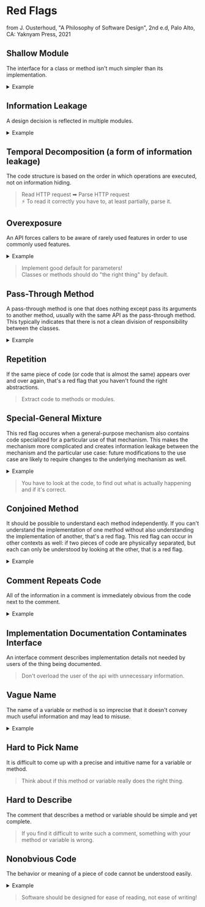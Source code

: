 # Red Flags

from J. Ousterhoud, "A Philosophy of Software Design", 2nd e.d, Palo Alto, CA: Yaknyam Press, 2021

## Shallow Module
The interface for a class or method isn't much simpler than its implementation.

<details>
<summary>Example</summary>

```java
public interface ILinkedList<T> {
    void add(T item);
    void remove(T item);
}

public class LinkedList<T> implements ILinkedList<T> {
    public void add(T item) {
        //...
    }
    public void remove(T item) {
        //...
    }
}
```
</details>

## Information Leakage
A design decision is reflected in multiple modules.

<details>
<summary>Example</summary>

```java
public class CsvReader {
    public MyDataClass read() {
        // read column n to member m
    }
}

public class CsvWriter {
    public void write(MyDataClass content) {
        // write member m to column n
    }
}

public static void Main(String[] args) {
    String content = new CsvReader().read();
    // ToDo change content
    new CsvWriter().write(content);
}
```
</details>

## Temporal Decomposition (a form of information leakage)
The code structure is based on the order in which operations are executed, not on information hiding.

> Read HTTP request ➡ Parse HTTP request <br>
> ⚡ To read it correctly you have to, at least partially, parse it.


## Overexposure
An API forces callers to be aware of rarely used features in order to use commonly used features.

<details>
<summary>Example</summary>
In Java, Streams and Readers are un-buffered by default while in 95% of all cases you want to buffer the stream. So you have to keep in mind to wrap int in a buffered reader in order to avoid performance issues:

```java
    public String readFile(File input) throws FileNotFoundException, IOException {
        try (var reader = new FileReader(input)) {
            try (var bufferedReader = new BufferedReader(reader)) {
                StringBuilder content = new StringBuilder();
                String line;

                while ((line = bufferedReader.readLine()) != null) {
                    content.append(line);
                    content.append(System.lineSeparator());
                }

                return content.toString();
            }
        }
    }
```

In .NET, all streams are buffered by default. Also it contains useful helper
methods implementing standard use cases (like `OpenText()` for reading text
files):

```cs
    public string ReadFile(FileInfo input)
    {
        using var reader = input.OpenText();
        return reader.ReadToEnd();
    }
```
</details>

> Implement good default for parameters! <br>
> Classes or methods should do "the right thing" by default.

## Pass-Through Method
A pass-through method is one that does nothing except pass its arguments to another method, usually with the same API as the pass-through method. This typically indicates that there is not a clean division of responsibility between the classes.

<details>
<summary>Example</summary>

```java
public class TranslationService {

    public String getTranslation (String key) {
        return translator.getTranslation(key);
    }
}
```
</details>

## Repetition
If the same piece of code (or code that is almost the same) appears over and over again, that's a red flag that you haven't found the right abstractions.

> Extract code to methods or modules.

## Special-General Mixture
This red flag occures when a general-purpose mechanism also contains code specialized for a particular use of that mechanism. This makes the mechanism more complicated and creates information leakage between the mechanism and the particular use case: future modifications to the use case are likely to require changes to the underlying mechanism as well.

<details>
<summary>Example</summary>

```java
public static class NetworkErrorLogger {

    public static void logRpcOpenError (RpcRequest req, Exception e) {
        logger.log(Level.WARNING, "Error opening a rpc connection. Message: " + e);
    }
    public static void logRpcCloseError (RpcRequest req, Exception e) {
        logger.log(Level.ERROR, "Error closing a rpc connection. Message: " + e);
    }
    //...
}
```
</details>

> You have to look at the code, to find out what is actually happening and if it's correct. <br>
>


## Conjoined Method
It should be possible to understand each method independently. If you can't understand the implementation of one method without also understanding the implementation of another, that's a red flag. This red flag can occur in other contexts as well: if two pieces of code are physicallyy separated, but each can only be understood by looking at the other, that is a red flag.

<details>
<summary>Example</summary>

```java
public class CarwashTicketing {

    public Set<string> GetOnetimeCodes (Request req) {
        if ( !Validate(req) ) {
            throw Error("Not allowed");
        }
        FetchResult result = fetchOnetimeCodes(req.Data);
        if ( result.length() == 0 ) {
            throw Error("Could not create tickets");
        }
        return result.getTickets();
    }

    private FetchResult fetchOnetimeCodes(RequestData data) {
        checkExistingData();
        createTickets();
        //...
        return result;
    }
}
```
</details>

## Comment Repeats Code
All of the information in a comment is immediately obvious from the code next to the comment.

<details>
<summary>Example</summary>

```java
/*
 * Obtain a normalized resource name from REQ.
 */
private static String[] getNormalizedResourceName(HTTPRequest req) {
    // ...
}
```
</details>

## Implementation Documentation Contaminates Interface
An interface comment describes implementation details not needed by users of the thing being documented.

> Don't overload the user of the api with unnecessary information.


## Vague Name
The name of a variable or method is so imprecise that it doesn't convey much useful information and may lead to misuse.

<details>
<summary>Example</summary>

```java
public class ProjectManager {

    public int getCount() {
        //...
    }
}

public class BetterProjectManager {

    public int getNumberOfProjects() {
        //...
    }
}
```
</details>


## Hard to Pick Name
It is difficult to come up with a precise and intuitive name for a variable or method.

> Think about if this method or variable really does the right thing.

## Hard to Describe
The comment that describes a method or variable should be simple and yet complete.

> If you find it difficult to write such a comment, something with your method or variable is wrong.

## Nonobvious Code
The behavior or meaning of a piece of code cannot be understood easily.

<details>
<summary>Example</summary>

```java
public static void main(String[] args) {
    //...
    new RaftClient(myAddress, serverAddresses);
}
```

<details>
<summary>Details</summary>

```java
public class RaftClient {
    public RaftClient(String address, String[] serverAddresses) {
        // to keep the application running
        Thread.createThread();
    }
}
```
</details>

</details>

> Software should be designed for ease of reading, not ease of writing!
